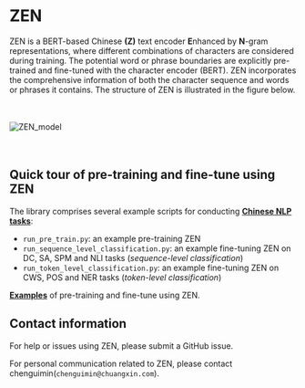# ZEN

ZEN is a BERT-based Chinese **(Z)** text encoder **E**nhanced by **N**-gram representations, where different combinations of characters are considered during training. The potential word or phrase boundaries are explicitly pre-trained and fine-tuned with the character encoder (BERT). ZEN incorporates the comprehensive information of both the character sequence and words or phrases it contains. The structure of ZEN is illustrated in the figure below.

　

![ZEN_model](http://zen.chuangxin.com/front/assets/zen.png)

　

## Quick tour of pre-training and fine-tune using ZEN

The library comprises several example scripts for conducting [**Chinese NLP tasks**](/datasets):

- `run_pre_train.py`: an example pre-training ZEN
- `run_sequence_level_classification.py`: an example fine-tuning ZEN on DC, SA, SPM and NLI tasks (*sequence-level classification*)
- `run_token_level_classification.py`: an example fine-tuning ZEN on CWS, POS and NER tasks (*token-level classification*)


[**Examples**](/examples) of pre-training and fine-tune using ZEN.


## Contact information

For help or issues using ZEN, please submit a GitHub issue.

For personal communication related to ZEN, please contact chenguimin(`chenguimin@chuangxin.com`).

